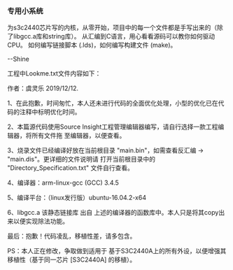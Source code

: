 ### 专用小系统
为s3c2440芯片写的内核，从零开始，项目中的每一个文件都是手写出来的（除了libgcc.a库和string库）。
从汇编到C语言，用心看看源码可以教你如何驱动CPU。
如何编写链接脚本 (.lds)，如何编写构建文件 (make)。

--Shine


工程中Lookme.txt文件内容如下：

作者：虞灵乐	2019/12/12.


1、在此抱歉，时间匆忙，本人还未进行代码的全面优化处理，小型的优化已在代码的注释中标明优化时间。

2、本篇源代码使用Source Insight工程管理编辑器编写，请自行选择一款工程编辑器，将所有文件拖
      至编辑器，以便查看。

3、烧录文件已经编译好放在当前根目录 "main.bin"，如需查看反汇编 → "main.dis"。更详细的文件说明请
      打开当前根目录中的 "Directory_Specification.txt" 文件自行查看。

4、编译器：arm-linux-gcc (GCC) 3.4.5

5、编译平台：（linux发行版）ubuntu-16.04.2-x64

6、libgcc.a  该静态链接库 出自 上述的编译器的函数库中。本人只是将其copy出来以便实现除法功能。



最后：抱歉！代码凌乱，移植性差，请多包含。

PS：本人正在修改，争取做到适用于 基于S3C2440A上的所有外设，以便增强其移植性（基于同一芯片 [S3C2440A] 的移植）。